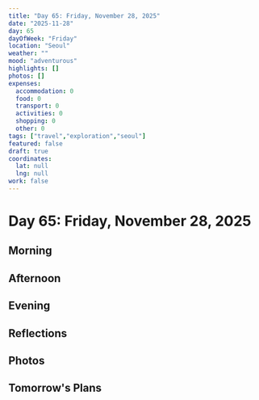 ```yaml
---
title: "Day 65: Friday, November 28, 2025"
date: "2025-11-28"
day: 65
dayOfWeek: "Friday"
location: "Seoul"
weather: ""
mood: "adventurous"
highlights: []
photos: []
expenses:
  accommodation: 0
  food: 0
  transport: 0
  activities: 0
  shopping: 0
  other: 0
tags: ["travel","exploration","seoul"]
featured: false
draft: true
coordinates:
  lat: null
  lng: null
work: false
---
```

# Day 65: Friday, November 28, 2025

## Morning

## Afternoon

## Evening

## Reflections

## Photos

## Tomorrow's Plans
